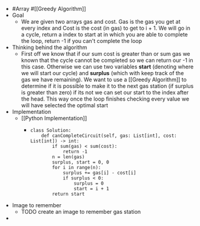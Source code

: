 - #Array #[[Greedy Algorithm]]
- Goal
	- We are given two arrays gas and cost. Gas is the gas you get at every index and Cost is the cost (in gas) to get to i +   1. We will go in a cycle, return a index to start at in which you are able to complete the loop, return -1 if you can't complete the loop
- Thinking behind the algorithm
	- First off we know that if our sum cost is greater than or sum gas we known that the cycle cannot be completed so we can return our -1 in this case. Otherwise we can use two variables **start** (denoting where we will start our cycle) and **surplus** (which with keep track of the gas we have remaining). We want to use a [[Greedy Algorithm]] to determine if it is possible to make it to the next gas station (if surplus is greater than zero) if its not we can set our start to the index after the head. This way once the loop finishes checking every value we will have selected the optimal start
- Implementation
	- [[Python Implementation]]
		- ```
		  class Solution:
		      def canCompleteCircuit(self, gas: List[int], cost: List[int]) -> int:
		          if sum(gas) < sum(cost):
		              return -1
		          n = len(gas)
		          surplus, start = 0, 0
		          for i in range(n):
		              surplus += gas[i] - cost[i]
		              if surplus < 0:
		                  surplus = 0
		                  start = i + 1
		          return start
		  ```
- Image to remember
	- TODO create an image to remember gas station
-